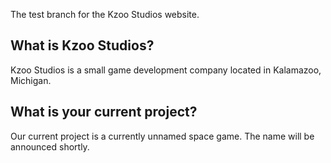The test branch for the Kzoo Studios website.

## What is Kzoo Studios?
Kzoo Studios is a small game development company located in Kalamazoo, Michigan.

## What is your current project?
Our current project is a currently unnamed space game. The name will be announced shortly.
